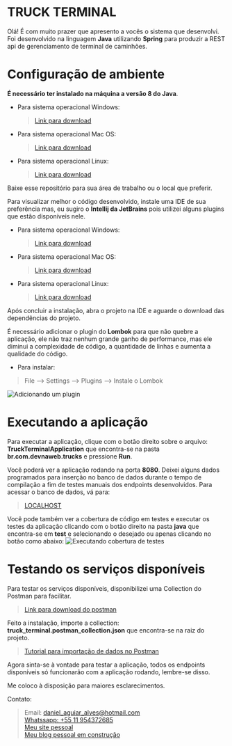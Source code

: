# TRUCK TERMINAL
Olá! É com muito prazer que apresento a vocês o sistema que desenvolvi. Foi desenvolvido na linguagem **Java** utilizando **Spring** para produzir a REST api de gerenciamento de terminal de caminhões.

# Configuração de ambiente
 **É necessário ter instalado na máquina a versão 8 do Java**.
 - Para sistema operacional Windows:
	 > [Link para download](https://www.java.com/pt_BR/download/help/windows_manual_download.xml)
- Para sistema operacional Mac OS:
	> [Link para download](https://www.java.com/pt_BR/download/help/mac_install.xml)
- Para sistema operacional Linux:
	>[Link para download](https://www.java.com/pt_BR/download/help/linux_install.xml)

Baixe esse repositório para sua área de trabalho ou o local que preferir.

Para visualizar melhor o código desenvolvido, instale uma IDE de sua preferência mas, eu sugiro o **Intellij da JetBrains** pois utilizei alguns plugins que estão disponíveis nele.

- Para sistema operacional Windows:
	> [Link para download](https://www.jetbrains.com/idea/download/#section=windows)
- Para sistema operacional Mac OS:
	>[Link para download](https://www.jetbrains.com/idea/download/#section=mac)
- Para sistema operacional Linux:
	>[Link para download](https://www.jetbrains.com/idea/download/#section=linux)

Após concluir a instalação, abra o projeto na IDE e aguarde o download das dependências do projeto.

É necessário adicionar o plugin do **Lombok** para que não quebre a aplicação, ele não traz nenhum grande ganho de performance, mas ele diminui a complexidade de código, a quantidade de linhas e aumenta a qualidade do código.

- Para instalar:
> File --> Settings --> Plugins --> Instale o Lombok

![Adicionando um plugin](https://user-images.githubusercontent.com/4295964/28477847-bdea8c28-6e0a-11e7-988f-85584c20ac73.png)

# Executando a aplicação

Para executar a aplicação, clique com o botão direito sobre o arquivo: **TruckTerminalApplication** que encontra-se na pasta **br.com.devnaweb.trucks** e pressione **Run**.

Você poderá ver a aplicação rodando na porta **8080**. Deixei alguns dados programados para inserção no banco de dados durante o tempo de compilação a fim de testes manuais dos endpoints desenvolvidos. Para acessar o banco de dados, vá para:
>[LOCALHOST](http://localhost:8080/h2)

Você pode também ver a cobertura de código em testes e executar os testes da aplicação clicando com o botão direito na pasta **java** que encontra-se em **test** e selecionando o desejado ou apenas clicando no botão como abaixo:
![Executando cobertura de testes](https://resources.jetbrains.com/help/img/idea/2019.3/run-with-coverage.png)

# Testando os serviços disponíveis

Para testar os serviços disponíveis, disponibilizei uma Collection do Postman para facilitar. 
> [Link para download do postman](https://www.postman.com/downloads/)

Feito a instalação, importe a collection: **truck_terminal.postman_collection.json** que encontra-se na raiz do projeto. 
> [Tutorial para importação de dados no Postman](https://learning.postman.com/docs/postman/collection-runs/working-with-data-files/)

Agora sinta-se à vontade para testar a aplicação, todos os endpoints disponíveis só funcionarão com a aplicação rodando, lembre-se disso.

Me coloco à disposição para maiores esclarecimentos.

Contato:
>Email: daniel_aguiar_alves@hotmail.com   
>[Whatssapp: +55 11 954372685](https://api.whatsapp.com/send?phone=5511954372685&text=Ol%C3%A1%20Daniel%2C%20tudo%20bem%3F)  
>[Meu site pessoal](https://eu-danialves.com.br)  
>[Meu blog pessoal em construção](https://devnaweb.com.br)
